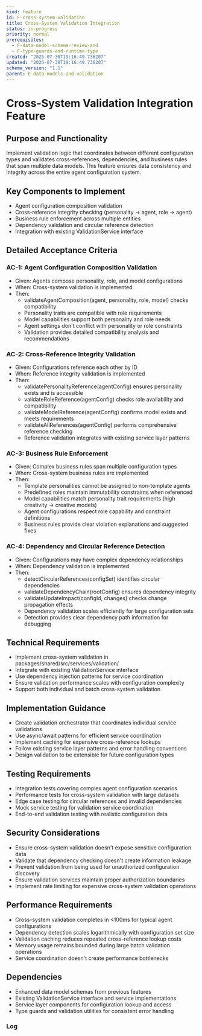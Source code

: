 ```yaml
---
kind: feature
id: F-cross-system-validation
title: Cross-System Validation Integration
status: in-progress
priority: normal
prerequisites:
  - F-data-model-schema-review-and
  - F-type-guards-and-runtime-type
created: "2025-07-30T19:16:49.736207"
updated: "2025-07-30T19:16:49.736207"
schema_version: "1.1"
parent: E-data-models-and-validation
---
```


# Cross-System Validation Integration Feature

## Purpose and Functionality

Implement validation logic that coordinates between different configuration types and validates cross-references, dependencies, and business rules that span multiple data models. This feature ensures data consistency and integrity across the entire agent configuration system.

## Key Components to Implement

- Agent configuration composition validation
- Cross-reference integrity checking (personality → agent, role → agent)
- Business rule enforcement across multiple entities
- Dependency validation and circular reference detection
- Integration with existing ValidationService interface

## Detailed Acceptance Criteria

### AC-1: Agent Configuration Composition Validation

- Given: Agents compose personality, role, and model configurations
- When: Cross-system validation is implemented
- Then:
  - validateAgentComposition(agent, personality, role, model) checks compatibility
  - Personality traits are compatible with role requirements
  - Model capabilities support both personality and role needs
  - Agent settings don't conflict with personality or role constraints
  - Validation provides detailed compatibility analysis and recommendations

### AC-2: Cross-Reference Integrity Validation

- Given: Configurations reference each other by ID
- When: Reference integrity validation is implemented
- Then:
  - validatePersonalityReference(agentConfig) ensures personality exists and is accessible
  - validateRoleReference(agentConfig) checks role availability and compatibility
  - validateModelReference(agentConfig) confirms model exists and meets requirements
  - validateAllReferences(agentConfig) performs comprehensive reference checking
  - Reference validation integrates with existing service layer patterns

### AC-3: Business Rule Enforcement

- Given: Complex business rules span multiple configuration types
- When: Cross-system business rules are implemented
- Then:
  - Template personalities cannot be assigned to non-template agents
  - Predefined roles maintain immutability constraints when referenced
  - Model capabilities match personality trait requirements (high creativity → creative models)
  - Agent configurations respect role capability and constraint definitions
  - Business rules provide clear violation explanations and suggested fixes

### AC-4: Dependency and Circular Reference Detection

- Given: Configurations may have complex dependency relationships
- When: Dependency validation is implemented
- Then:
  - detectCircularReferences(configSet) identifies circular dependencies
  - validateDependencyChain(rootConfig) ensures dependency integrity
  - validateUpdateImpact(configId, changes) checks change propagation effects
  - Dependency validation scales efficiently for large configuration sets
  - Detection provides clear dependency path information for debugging

## Technical Requirements

- Implement cross-system validation in packages/shared/src/services/validation/
- Integrate with existing ValidationService interface
- Use dependency injection patterns for service coordination
- Ensure validation performance scales with configuration complexity
- Support both individual and batch cross-system validation

## Implementation Guidance

- Create validation orchestrator that coordinates individual service validations
- Use async/await patterns for efficient service coordination
- Implement caching for expensive cross-reference lookups
- Follow existing service layer patterns and error handling conventions
- Design validation to be extensible for future configuration types

## Testing Requirements

- Integration tests covering complex agent configuration scenarios
- Performance tests for cross-system validation with large datasets
- Edge case testing for circular references and invalid dependencies
- Mock service testing for validation service coordination
- End-to-end validation testing with realistic configuration data

## Security Considerations

- Ensure cross-system validation doesn't expose sensitive configuration data
- Validate that dependency checking doesn't create information leakage
- Prevent validation from being used for unauthorized configuration discovery
- Ensure validation services maintain proper authorization boundaries
- Implement rate limiting for expensive cross-system validation operations

## Performance Requirements

- Cross-system validation completes in <100ms for typical agent configurations
- Dependency detection scales logarithmically with configuration set size
- Validation caching reduces repeated cross-reference lookup costs
- Memory usage remains bounded during large batch validation operations
- Service coordination doesn't create performance bottlenecks

## Dependencies

- Enhanced data model schemas from previous features
- Existing ValidationService interface and service implementations
- Service layer components for configuration lookup and access
- Type guards and validation utilities for consistent error handling

### Log
